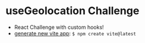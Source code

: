 # useGeolocation Challenge

- React Challenge with custom hooks!
- [generate new vite app](https://www.npmjs.com/package/create-vite): `$ npm create vite@latest`
